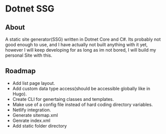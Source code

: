 # Dotnet SSG

## About

A static site generator(SSG) written in Dotnet Core and C#.
Its probably not good enough to use, and I have actually not built anything with it yet, however I will keep developing for as long as im not bored, I will build my personal Site with this.

## Roadmap

- Add list page layout.
- Add custom data type access(should be accessible globally like in Hugo).
- Create CLI for genertaing classes and templates.
- Make use of a config file instead of hard coding directory variables.
- Netlify integration.
- Generate sitemap.xml
- Genrate index.xml
- Add static folder directory

